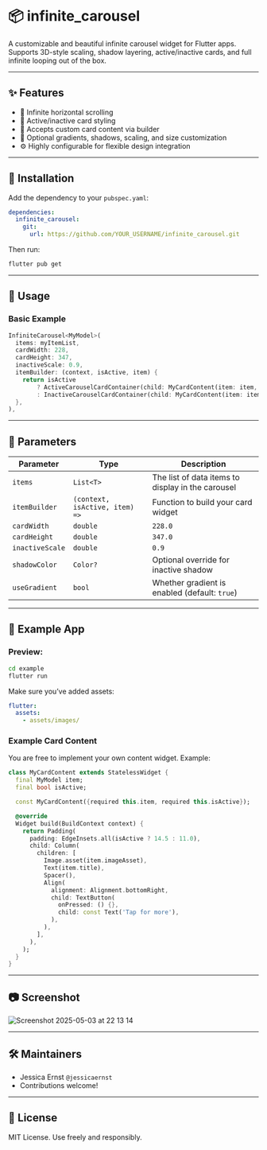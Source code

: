 # 📦 infinite_carousel

A customizable and beautiful infinite carousel widget for Flutter apps. Supports 3D-style scaling, shadow layering, active/inactive cards, and full infinite looping out of the box.

---

## ✨ Features

- 🔁 Infinite horizontal scrolling
- 🔳 Active/inactive card styling
- 🧩 Accepts custom card content via builder
- 🎨 Optional gradients, shadows, scaling, and size customization
- ⚙️ Highly configurable for flexible design integration

---

## 🚀 Installation

Add the dependency to your `pubspec.yaml`:

```yaml
dependencies:
  infinite_carousel:
    git:
      url: https://github.com/YOUR_USERNAME/infinite_carousel.git
```

Then run:

```bash
flutter pub get
```

---

## 🔧 Usage

### Basic Example

```dart
InfiniteCarousel<MyModel>(
  items: myItemList,
  cardWidth: 228,
  cardHeight: 347,
  inactiveScale: 0.9,
  itemBuilder: (context, isActive, item) {
    return isActive
        ? ActiveCarouselCardContainer(child: MyCardContent(item: item, isActive: true))
        : InactiveCarouselCardContainer(child: MyCardContent(item: item, isActive: false));
  },
),
```

---

## 🧩 Parameters

| Parameter        | Type                           | Description                                             |
|------------------|--------------------------------|---------------------------------------------------------|
| `items`          | `List<T>`                      | The list of data items to display in the carousel       |
| `itemBuilder`    | `(context, isActive, item) =>` | Function to build your card widget                      |
| `cardWidth`      | `double`                       | `228.0` | Width of each carousel card                   |
| `cardHeight`     | `double`                       | `347.0` | Height of each carousel card                  |
| `inactiveScale`  | `double`                       | `0.9`   | Scale factor for inactive cards               |
| `shadowColor`    | `Color?`                       | Optional override for inactive shadow                   |
| `useGradient`    | `bool`                         | Whether gradient is enabled (default: `true`)           |

---

## 🧪 Example App

### Preview:

```bash
cd example
flutter run
```

Make sure you’ve added assets:

```yaml
flutter:
  assets:
    - assets/images/
```

### Example Card Content

You are free to implement your own content widget. Example:

```dart
class MyCardContent extends StatelessWidget {
  final MyModel item;
  final bool isActive;

  const MyCardContent({required this.item, required this.isActive});

  @override
  Widget build(BuildContext context) {
    return Padding(
      padding: EdgeInsets.all(isActive ? 14.5 : 11.0),
      child: Column(
        children: [
          Image.asset(item.imageAsset),
          Text(item.title),
          Spacer(),
          Align(
            alignment: Alignment.bottomRight,
            child: TextButton(
              onPressed: () {},
              child: const Text('Tap for more'),
            ),
          ),
        ],
      ),
    );
  }
}
```

---

## 📷 Screenshot

![Screenshot 2025-05-03 at 22 13 14](https://github.com/user-attachments/assets/4dc6ae00-743e-49e0-b4ae-b76841673484)

---

## 🛠 Maintainers

- Jessica Ernst `@jessicaernst`
- Contributions welcome!

---

## 🪪 License

MIT License. Use freely and responsibly.
